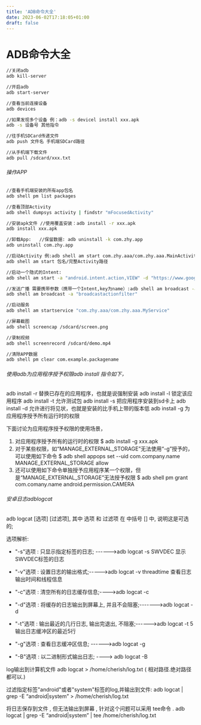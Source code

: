 ```yaml
---
title: 'ADB命令大全'
date: 2023-06-02T17:18:05+01:00
draft: false
---
```


# ADB命令大全

```sh
//关闭adb
adb kill-server

//开启adb
adb start-server

//查看当前连接设备
adb devices

//如果发现多个设备 例：adb -s devicel install xxx.apk
adb -s 设备号 其他指令

//往手机SDCard传递文件
adb push 文件名 手机端SDCard路径

//从手机端下载文件
adb pull /sdcard/xxx.txt
```

###### 操作APP

```sh
//查看手机端安装的所有app包名
adb shell pm list packages

//查看顶部Activity
adb shell dumpsys activity | findstr "mFocusedActivity"

//安装apk文件 //使用覆盖安装：adb install -r xxx.apk
adb install xxx.apk

//卸载App:   //保留数据: adb uninstall -k com.zhy.app
adb uninstall com.zhy.app

//启动Activity 例:adb shell am start com.zhy.aaa/com.zhy.aaa.MainActivity
adb shell am start 包名/完整Activity路径

//启动一个隐式的Intent:
adb shell am start -a "android.intent.action,VIEW" -d "https://www.google.com"

//发送广播 需要携带参数（携带一个Intent,key为name）:adb shell am broadcast -a "broadcastactionfilter" -e name zhy
adb shell am broadcast -a "broadcastactionfilter"

//启动服务
adb shell am startservice "com.zhy.aaa/com.zhy.aaa.MyService"

//屏幕截图
adb shell screencap /sdcard/screen.png

//录制视频
adb shell screenrecord /sdcard/demo.mp4

//清除APP数据
adb shell pm clear com.example.packagename


```

###### 使用adb为应用程序授予权限adb install 指令如下，

adb install -r 替换已存在的应用程序，也就是说强制安装
adb install -l 锁定该应用程序
adb install -t 允许测试包
adb install -s 把应用程序安装到sd卡上
adb install -d 允许进行将见状，也就是安装的比手机上带的版本低
adb install -g 为应用程序授予所有运行时的权限

下面讨论为应用程序授予权限的使用场景，

1. 对应用程序授予所有的运行时的权限
   $ adb install -g xxx.apk
2. 对于某些权限，如“MANAGE_EXTERNAL_STORAGE”无法使用“-g”授予的，可以使用如下命令
   $ adb shell appops set --uid com.company.name MANAGE_EXTERNAL_STORAGE allow
3. 还可以使用如下命令单独授予应用程序某一个权限，但是“MANAGE_EXTERNAL_STORAGE”无法授予权限
   $ adb shell pm grant com.comany.name android.permission.CAMERA



###### 安卓日志adblogcat

adb logcat [选项] [过滤项], 其中 选项 和 过滤项 在 中括号 [] 中, 说明这是可选的;

选项解析:

- "-s"选项 : 只显示指定标签的日志; ------>adb logcat -s SWVDEC 显示SWVDEC标签的日志

- "-v"选项 : 设置日志的输出格式;----->adb logcat -v threadtime 查看日志输出时间和线程信息

- "-c"选项 : 清空所有的日志缓存信息;---->adb logcat -c

- "-d"选项 : 将缓存的日志输出到屏幕上, 并且不会阻塞;------->adb logcat -d 

- "-t"选项 : 输出最近的几行日志, 输出完退出, 不阻塞;------>adb logcat -t 5 输出日志缓冲区的最近5行

- "-g"选项 : 查看日志缓冲区信息; ------>adb logcat -g

- "-B"选项 : 以二进制形式输出日志; ----> adb logcat -B

log输出到计算机文件 adb logcat > /home/cherish/log.txt ( 相对路径.绝对路径都可以.)

过滤指定标签"android"或者"system"标签的log,并输出到文件:
adb logcat | grep -E “android|system” > /home/cherish/log.txt

将日志保存到文件 , 但无法输出到屏幕 , 针对这个问题可以采用 tee命令 .
adb logcat | grep -E “android|system” | tee /home/cherish/log.txt
